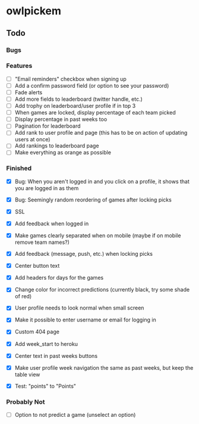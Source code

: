# owlpickem
 
 ## Todo
  ### Bugs
  
  ### Features
  - [ ] "Email reminders" checkbox when signing up
  - [ ] Add a confirm password field (or option to see your password)
  - [ ] Fade alerts
  - [ ] Add more fields to leaderboard (twitter handle, etc.)
  - [ ] Add trophy on leaderboard/user profile if in top 3
  - [ ] When games are locked, display percentage of each team picked
  - [ ] Display percentage in past weeks too
  - [ ] Pagination for leaderboard
  - [ ] Add rank to user profile and page (this has to be on action of updating users at once)
  - [ ] Add rankings to leaderboard page
  - [ ] Make everything as orange as possible

  ### Finished
  - [x] Bug: When you aren't logged in and you click on a profile, it shows that you are logged in as them
  - [x] Bug: Seemingly random reordering of games after locking picks
  - [x] SSL
  - [x] Add feedback when logged in
  - [x] Make games clearly separated when on mobile (maybe if on mobile remove team names?)
  - [x] Add feedback (message, push, etc.) when locking picks
  - [x] Center button text
  - [x] Add headers for days for the games
  - [x] Change color for incorrect predictions (currently black, try some shade of red)
  - [x] User profile needs to look normal when small screen
  - [x] Make it possible to enter username or email for logging in
  - [x] Custom 404 page
  - [x] Add week_start to heroku
  - [x] Center text in past weeks buttons
  - [x] Make user profile week navigation the same as past weeks, but keep the table view
  - [x] Test: "points" to "Points"


  ### Probably Not
  - [ ] Option to not predict a game (unselect an option)

